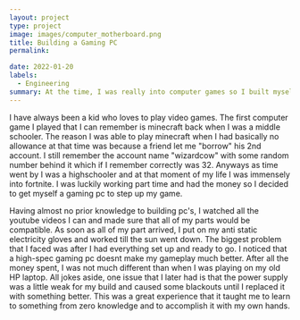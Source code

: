 ```yaml
---
layout: project
type: project
image: images/computer_motherboard.png
title: Building a Gaming PC
permalink: 

date: 2022-01-20
labels:
  - Engineering
summary: At the time, I was really into computer games so I built myself a gaming computer.
---
```


I have always been a kid who loves to play video games. The first computer game I played that I can remember is minecraft back when I was a middle schooler. The reason I was able to play minecraft when I had basically no allowance at that time was because a friend let me "borrow" his 2nd account. I still remember the account name "wizardcow" with some random number behind it which if I remember correctly was 32. Anyways as time went by I was a highschooler and at that moment of my life I was immensely into fortnite. I was luckily working part time and had the money so I decided to get myself a gaming pc to step up my game. 

Having almost no prior knowledge to building pc's, I watched all the youtube videos I can and made sure that all of my parts would be compatible. As soon as all of my part arrived, I put on my anti static electricity gloves and worked till the sun went down. The biggest problem that I faced was after I had everything set up and ready to go. I noticed that a high-spec gaming pc doesnt make my gameplay much better.  After all the money spent, I was not much different than when I was playing on my old HP laptop. All jokes aside, one issue that I later had is that the power supply was a little weak for my build and caused some blackouts until I replaced it with something better. This was a great experience that it taught me to learn to something from zero knowledge and to accomplish it with my own hands.
